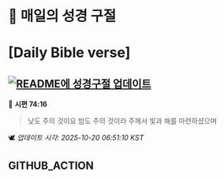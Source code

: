 # 🙏 매일의 성경 구절
# [Daily Bible verse]
## [![README에 성경구절 업데이트](https://github.com/DONGSUKA/first_test/actions/workflows/update-readme-bible.yml/badge.svg)](https://github.com/DONGSUKA/first_test/actions/workflows/update-readme-bible.yml)
<!-- START_BIBLE_VERSE -->
📖 **시편 74:16**
> 낮도 주의 것이요 밤도 주의 것이라 주께서 빛과 해를 마련하셨으며

🕊️ _업데이트 시각: 2025-10-20 06:51:10 KST_
  <!-- END_BIBLE_VERSE -->
## GITHUB_ACTION
